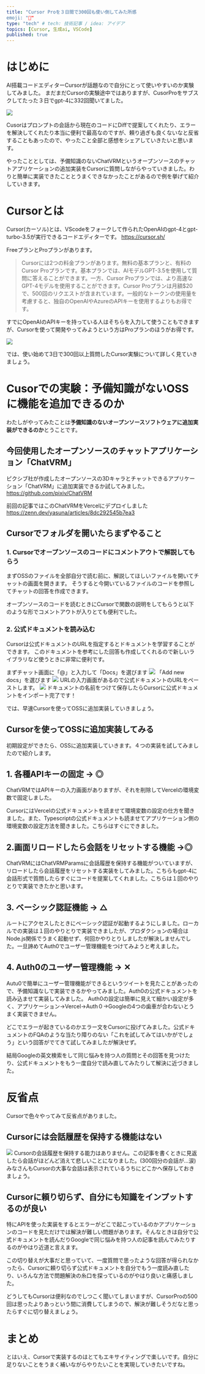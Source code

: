 ```yaml
---
title: "Cursor Proを３日間で300回も使い倒してみた所感
emoji: "👾"
type: "tech" # tech: 技術記事 / idea: アイデア
topics: [Cursor, 生成ai, VSCode]
published: true
---
```


# はじめに
AI搭載コードエディターCursorが話題なので自分にとって使いやすいのか実験してみました。
まだまだCursorの実験途中ではありますが、CusorProをサブスクしてたった３日でgpt-4に332回聞いてました。

![](https://storage.googleapis.com/zenn-user-upload/f468b6efd8c8-20231124.png)

Cusorはプロンプトの会話から現在のコードにDiffで提案してくれたり、エラーを解決してくれたり本当に便利で最高なのですが、頼り過ぎも良くないなと反省することもあったので、やったこと全部と感想をシェアしていきたいと思います。

やったこととしては、予備知識のないChatVRMというオープンソースのチャットアプリケーションの追加実装をCursorに質問しながらやっていきました。わりと簡単に実装できたこととうまくできなかったことがあるので例を挙げて紹介していきます。

# Cursorとは
Cursor(カーソル)とは、VScodeをフォークして作られたOpenAIのgpt-4とgpt-turbo-3.5が実行できるコードエディターです。
https://cursor.sh/

FreeプランとProプランがあります。

>Cursorには2つの料金プランがあります。無料の基本プランと、有料のCursor Proプランです。基本プランでは、AIモデルGPT-3.5を使用して質問に答えることができます。一方、Cursor Proプランでは、より高速なGPT-4モデルを使用することができます。Cursor Proプランは月額$20で、500回のリクエストが含まれています。一般的なトークンの使用量を考慮すると、独自のOpenAIやAzureのAPIキーを使用するよりもお得です。

すでにOpenAIのAPIキーを持っている人はそちらを入力して使うこともできますが、Cursorを使って開発やってみようという方はProプランのほうがお得です。

![](https://storage.googleapis.com/zenn-user-upload/076438fe1255-20231124.png)

では、使い始めて3日で300回以上質問したCursor実験について詳しく見ていきましょう。

# Cusorでの実験：予備知識がないOSSに機能を追加できるのか
わたしがやってみたことは**予備知識のないオープンソースソフトウェアに追加実装ができるのか**とうことです。

## 今回使用したオープンソースのチャットアプリケーション「ChatVRM」
ピクシブ社が作成したオープンソースの3Dキャラとチャットできるアプリケーション「ChatVRM」に追加実装できるか試してみました。
https://github.com/pixiv/ChatVRM

前回の記事ではこのChatVRMをVercelにデプロイしました
https://zenn.dev/yasuna/articles/8dc292545b7ea3

## Cursorでフォルダを開いたらまずやること

### 1. Cursorでオープンソースのコードにコメントアウトで解説してもらう
まずOSSのファイルを全部自分で読む前に、解説してほしいファイルを開いてチャットの画面を開きます。
そうすると今開いているファイルのコードを参照してチャットの回答を作成できます。

オープンソースのコードを読むときにCursorで関数の説明をしてもらうと以下のような形でコメントアウトが入りとても便利でした。

### 2. 公式ドキュメントを読み込む
Cursorは公式ドキュメントのURLを指定するとドキュメントを学習することができます。
このドキュメントを参考にした回答も作成してくれるので新しいライブラリなど使うときに非常に便利です。

まずチャット画面に「@」と入力して「Docs」を選びます
![](https://storage.googleapis.com/zenn-user-upload/6a1b6498f7e6-20231124.png)
「Add new docs」を選びます
![](https://storage.googleapis.com/zenn-user-upload/f9d0e33e79c8-20231124.png)
URLの入力画面があるので公式ドキュメントのURLをペーストします。
![](https://storage.googleapis.com/zenn-user-upload/91b93dac3dc6-20231124.png)
ドキュメントの名前をつけて保存したらCursorに公式ドキュメントをインポート完了です！

では、早速Cursorを使ってOSSに追加実装していきましょう。

## Cursorを使ってOSSに追加実装してみる
初期設定ができたら、OSSに追加実装していきます。４つの実装を試してみましたので紹介します。

## 1. 各種APIキーの固定 → ◎
ChatVRMではAPIキーの入力画面がありますが、それを削除してVercelの環境変数で固定しました。

CursorにはVercelの公式ドキュメントを読ませて環境変数の設定の仕方を聞きました。また、Typescriptの公式ドキュメントも読ませてアプリケーション側の環境変数の設定方法を聞きました。こちらはすぐにできました。

## 2.画面リロードしたら会話をリセットする機能 →◎
ChatVRMにはChatVRMParamsに会話履歴を保持する機能がついていますが、リロードしたら会話履歴をリセットする実装をしてみました。こちらもgpt-4に会話形式で質問したらすぐにコードを提案してくれました。こちらは１回のやりとりで実装できたかと思います。

## 3. ベーシック認証機能 → △
ルートにアクセスしたときにベーシック認証が起動するようにしました。ローカルでの実装は１回のやりとりで実装できましたが、プロダクションの場合はNode.js関係でうまく起動せず、何回かやりとりしましたが解決しませんでした。一旦諦めてAuth0でユーザー管理機能をつけてみようと考えました。

## 4. Auth0のユーザー管理機能 → ✕
Autu0で簡単にユーザー管理機能ができるというツイートを見たことがあったので、予備知識なしで実装できるかやってみました。Auth0の公式ドキュメントを読み込ませて実装してみました。
Auth0の設定は簡単に見えて細かい設定が多く、アプリケーション→Vercel→Auth０→Googleの4つの歯車が合わないとうまく実装できません。

どこでエラーが起きているのかエラー文をCursorに投げてみました。公式ドキュメントのFQAのような当たり障りのない「これを試してみてはいかがでしょう」という回答がでてきて試してみましたが解決せず。

結局Googleの英文検索をして同じ悩みを持つ人の質問とその回答を見つけたり、公式ドキュメントをもう一度自分で読み直してみたりして解決に近づきました。

# 反省点
Cursorで色々やってみて反省点がありました。

## Cursorには会話履歴を保持する機能はない
![](https://storage.googleapis.com/zenn-user-upload/6cb081a4da85-20231124.png)
Cursorの会話履歴を保持する能力はありません。この記事を書くときに見返したら会話がほどんど消えて悲しいことになりました。(300回分の会話が...涙)
みなさんもCursorの大事な会話は表示されているうちにどこかへ保存しておきましょう。

## Cursorに頼り切らず、自分にも知識をインプットするのが良い
特にAPIを使った実装をするとエラーがどこで起こっているのかアプリケーションのコードを見ただけでは解決が難しい問題があります。そんなときは自分で公式ドキュメントを読んだりGoogleで同じ悩みを持つ人の記事を読んでみたりするのがやはり近道と言えます。

この切り替えが大事だと思っていて、一度質問で思ったような回答が得られなかったら、Cursorに頼り切らず公式ドキュメントを自分でもう一度読み直したり、いろんな方法で問題解決の糸口を探っているのがやはり良いと痛感しました。

どうしてもCursorは便利なのでしつこく聞いてしまいますが、CursorProの500回は思ったよりあっという間に消費してしまうので、解決が難しそうだなと思ったらすぐに切り替えましょう。

# まとめ
とはいえ、Cursorで実装するのはとてもエキサイティングで楽しいです。自分に足りないことをうまく補いながらやりたいことを実現していきたいですね。